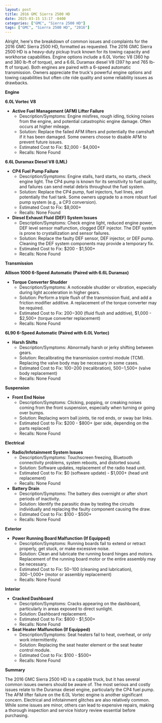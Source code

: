 ```yaml
---
layout: post
title: 2016 GMC Sierra 2500 HD
date: 2025-03-15 13:17 -0400
categories: ["GMC", "Sierra 2500 HD"]
tags: ["GMC", "Sierra 2500 HD", "2016"]
---
```

Alright, here's the breakdown of common issues and complaints for the 2016 GMC Sierra 2500 HD, formatted as requested. The 2016 GMC Sierra 2500 HD is a heavy-duty pickup truck known for its towing capacity and workhorse capabilities. Engine options include a 6.0L Vortec V8 (360 hp and 380 lb-ft of torque), and a 6.6L Duramax diesel V8 (397 hp and 765 lb-ft of torque). Both engines are paired with a 6-speed automatic transmission. Owners appreciate the truck's powerful engine options and towing capabilities but often cite ride quality and some reliability issues as drawbacks.

**Engine**

**6.0L Vortec V8**
*   **Active Fuel Management (AFM) Lifter Failure**
    *   Description/Symptoms: Engine misfires, rough idling, ticking noises from the engine, and potential catastrophic engine damage. Often occurs at higher mileage.
    *   Solution: Replace the failed AFM lifters and potentially the camshaft if it has been damaged. Some owners choose to disable AFM to prevent future issues.
    *   Estimated Cost to Fix: $2,000 - $4,000+
    *   Recalls: None Found

**6.6L Duramax Diesel V8 (LML)**

*   **CP4 Fuel Pump Failure**
    *   Description/Symptoms: Engine stalls, hard starts, no starts, check engine light. The CP4 pump is known for its sensitivity to fuel quality, and failures can send metal debris throughout the fuel system.
    *   Solution: Replace the CP4 pump, fuel injectors, fuel lines, and potentially the fuel tank. Some owners upgrade to a more robust fuel pump system (e.g., a CP3 conversion).
    *   Estimated Cost to Fix: $8,000+
    *   Recalls: None Found
*   **Diesel Exhaust Fluid (DEF) System Issues**
    *   Description/Symptoms: Check engine light, reduced engine power, DEF level sensor malfunction, clogged DEF injector. The DEF system is prone to crystallization and sensor failures.
    *   Solution: Replace the faulty DEF sensor, DEF injector, or DEF pump. Cleaning the DEF system components may provide a temporary fix.
    *   Estimated Cost to Fix: $200 - $1,500+
    *   Recalls: None Found

**Transmission**

**Allison 1000 6-Speed Automatic (Paired with 6.6L Duramax)**
*   **Torque Converter Shudder**
    *   Description/Symptoms: A noticeable shudder or vibration, especially during light acceleration in higher gears.
    *   Solution: Perform a triple flush of the transmission fluid, and add a friction modifier additive. A replacement of the torque converter may be required.
    *   Estimated Cost to Fix: $200-$300 (fluid flush and additive), $1,000 - $2,500+ (torque converter replacement)
    *   Recalls: None Found

**6L90 6-Speed Automatic (Paired with 6.0L Vortec)**
*   **Harsh Shifts**
    *   Description/Symptoms: Abnormally harsh or jerky shifting between gears.
    *   Solution: Recalibrating the transmission control module (TCM). Replacing the valve body may be necessary in some cases.
    *   Estimated Cost to Fix: $100-$200 (recalibration), $500-$1,500+ (valve body replacement)
    *   Recalls: None Found

**Suspension**

*   **Front End Noise**
    *   Description/Symptoms: Clicking, popping, or creaking noises coming from the front suspension, especially when turning or going over bumps.
    *   Solution: Replacing worn ball joints, tie rod ends, or sway bar links.
    *   Estimated Cost to Fix: $200 - $800+ (per side, depending on the parts replaced)
    *   Recalls: None Found

**Electrical**

*   **Radio/Infotainment System Issues**
    *   Description/Symptoms: Touchscreen freezing, Bluetooth connectivity problems, system reboots, and distorted sound.
    *   Solution: Software updates, replacement of the radio head unit.
    *   Estimated Cost to Fix: $0 (software update) - $1,000+ (head unit replacement)
    *   Recalls: None Found
*   **Battery Drain**
    *   Description/Symptoms: The battery dies overnight or after short periods of inactivity.
    *   Solution: Identify the parasitic draw by testing the circuits individually and replacing the faulty component causing the draw.
    *   Estimated Cost to Fix: $100 - $500+
    *   Recalls: None Found

**Exterior**

*   **Power Running Board Malfunction (If Equipped)**
    *   Description/Symptoms: Running boards fail to extend or retract properly, get stuck, or make excessive noise.
    *   Solution: Clean and lubricate the running board hinges and motors. Replacement of the running board motor or the entire assembly may be necessary.
    *   Estimated Cost to Fix: $50-$100 (cleaning and lubrication), $300-$1,000+ (motor or assembly replacement)
    *   Recalls: None Found

**Interior**

*   **Cracked Dashboard**
    *   Description/Symptoms: Cracks appearing on the dashboard, particularly in areas exposed to direct sunlight.
    *   Solution: Dashboard replacement.
    *   Estimated Cost to Fix: $800 - $1,500+
    *   Recalls: None Found
*   **Seat Heater Malfunction (If Equipped)**
    *   Description/Symptoms: Seat heaters fail to heat, overheat, or only work intermittently.
    *   Solution: Replacing the seat heater element or the seat heater control module.
    *   Estimated Cost to Fix: $100 - $500+
    *   Recalls: None Found

**Summary**

The 2016 GMC Sierra 2500 HD is a capable truck, but it has several common issues owners should be aware of. The most serious and costly issues relate to the Duramax diesel engine, particularly the CP4 fuel pump. The AFM lifter failure on the 6.0L Vortec engine is another significant concern. Electrical and infotainment glitches are also relatively common. While some issues are minor, others can lead to expensive repairs, making a thorough inspection and service history review essential before purchasing.

